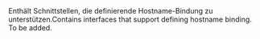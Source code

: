 <Namespace Name="Microsoft.Azure.Management.AppService.Fluent.HostNameBinding.Definition">
  <Docs>
    <summary><span data-ttu-id="b8f4b-101">Enthält Schnittstellen, die definierende Hostname-Bindung zu unterstützen.</span><span class="sxs-lookup"><span data-stu-id="b8f4b-101">Contains interfaces that support defining hostname binding.</span></span></summary> 
    <remarks>To be added.</remarks>
  </Docs>
</Namespace>
